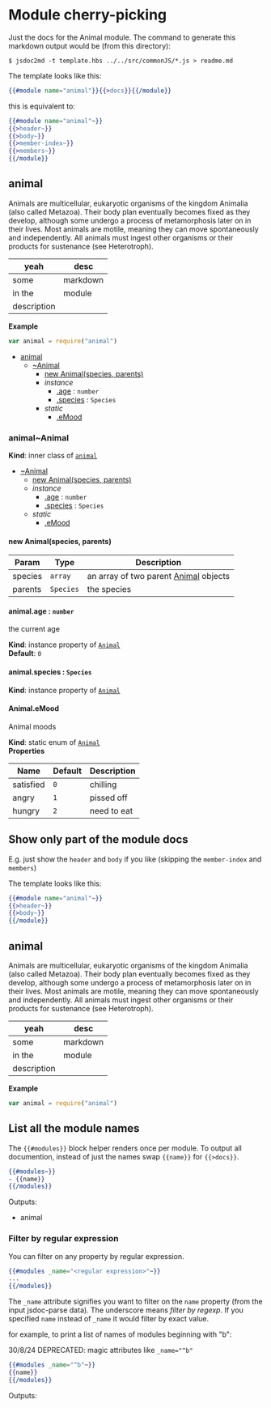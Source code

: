 # Module cherry-picking

Just the docs for the Animal module. The command to generate this markdown output would be (from this directory):
```
$ jsdoc2md -t template.hbs ../../src/commonJS/*.js > readme.md
```
The template looks like this:
```handlebars
{{#module name="animal"}}{{>docs}}{{/module}}
```
this is equivalent to:
```handlebars
{{#module name="animal"~}}
{{>header~}}
{{>body~}}
{{>member-index~}}
{{>members~}}
{{/module}}
```

<a name="module_animal"></a>

## animal
Animals are multicellular, eukaryotic organisms of the kingdom Animalia (also called Metazoa). Their body plan eventually becomes fixed as they develop, although some undergo a process of metamorphosis later on in their lives. Most animals are motile, meaning they can move spontaneously and independently. All animals must ingest other organisms or their products for sustenance (see Heterotroph).

| yeah | desc |
| ---- | ---- |
| some | markdown |
| in the | module |
| description | |

**Example**  
```js
var animal = require("animal")
```

* [animal](#module_animal)
    * [~Animal](#module_animal..Animal)
        * [new Animal(species, parents)](#new_module_animal..Animal_new)
        * _instance_
            * [.age](#module_animal..Animal+age) : <code>number</code>
            * [.species](#module_animal..Animal+species) : <code>Species</code>
        * _static_
            * [.eMood](#module_animal..Animal.eMood)

<a name="module_animal..Animal"></a>

### animal~Animal
**Kind**: inner class of [<code>animal</code>](#module_animal)  

* [~Animal](#module_animal..Animal)
    * [new Animal(species, parents)](#new_module_animal..Animal_new)
    * _instance_
        * [.age](#module_animal..Animal+age) : <code>number</code>
        * [.species](#module_animal..Animal+species) : <code>Species</code>
    * _static_
        * [.eMood](#module_animal..Animal.eMood)

<a name="new_module_animal..Animal_new"></a>

#### new Animal(species, parents)

| Param | Type | Description |
| --- | --- | --- |
| species | <code>array</code> | an array of two parent [Animal](Animal) objects |
| parents | <code>Species</code> | the species |

<a name="module_animal..Animal+age"></a>

#### animal.age : <code>number</code>
the current age

**Kind**: instance property of [<code>Animal</code>](#module_animal..Animal)  
**Default**: <code>0</code>  
<a name="module_animal..Animal+species"></a>

#### animal.species : <code>Species</code>
**Kind**: instance property of [<code>Animal</code>](#module_animal..Animal)  
<a name="module_animal..Animal.eMood"></a>

#### Animal.eMood
Animal moods

**Kind**: static enum of [<code>Animal</code>](#module_animal..Animal)  
**Properties**

| Name | Default | Description |
| --- | --- | --- |
| satisfied | <code>0</code> | chilling |
| angry | <code>1</code> | pissed off |
| hungry | <code>2</code> | need to eat |



## Show only part of the module docs
E.g. just show the `header` and `body` if you like (skipping the `member-index` and `members`)

The template looks like this:
```handlebars
{{#module name="animal"~}}
{{>header~}}
{{>body~}}
{{/module}}
```

<a name="module_animal"></a>

## animal
Animals are multicellular, eukaryotic organisms of the kingdom Animalia (also called Metazoa). Their body plan eventually becomes fixed as they develop, although some undergo a process of metamorphosis later on in their lives. Most animals are motile, meaning they can move spontaneously and independently. All animals must ingest other organisms or their products for sustenance (see Heterotroph).

| yeah | desc |
| ---- | ---- |
| some | markdown |
| in the | module |
| description | |

**Example**  
```js
var animal = require("animal")
```

## List all the module names
The `{{#modules}}` block helper renders once per module. To output all documention, instead of just the names swap `{{name}}` for `{{>docs}}`.

```hbs
{{#modules~}}
- {{name}}
{{/modules}}
```

Outputs:

- animal

### Filter by regular expression
You can filter on any property by regular expression.

```hbs
{{#modules _name="<regular expression>"~}}
...
{{/modules}}
```

The `_name` attribute signifies you want to filter on the `name` property (from the input jsdoc-parse data). The underscore means *filter by regexp*. If you specified `name` instead of `_name` it would filter by exact value.

for example, to print a list of names of modules beginning with "b":

30/8/24 DEPRECATED: magic attributes like `_name="^b"`

```hbs
{{#modules _name="^b"~}}
{{name}}
{{/modules}}
```

Outputs:

